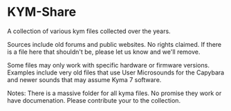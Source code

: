 # KYM-Share
A collection of various kym files collected over the years.

Sources include old forums and public websites.  No rights claimed. If there is a file here that shouldn't be, please let us know and we'll remove.

Some files may only work with specific hardware or firmware versions.  Examples include very old files that use User Microsounds for the Capybara and newer sounds that may assume Kyma 7 software.  

Notes:
There is a massive folder for all kyma files.  No promise they work or have documenation.  Please contribute your to the collection.
